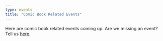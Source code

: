 ```yaml
---
type: events
title: "Comic Book Related Events"
---
```

Here are comic book related events coming up. Are we missing an event? Tell us [here](/contact/).
